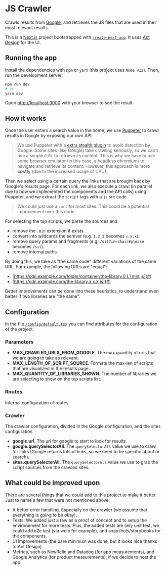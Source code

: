 # JS Crawler

Crawls results from [Google](https://google.com), and retrieves the JS files that are used in their most relevant results.

This is a [Next.js](https://nextjs.org/) project bootstrapped with [`create-next-app`](https://github.com/vercel/next.js/tree/canary/packages/create-next-app). It uses [Ant Design](https://ant.design/) for the UI.

## Running the app

Install the dependencies with `npm` or `yarn` (this project uses `Node v12`). Then, run the development server:

```bash
npm run dev
# or
yarn dev
```

Open [http://localhost:3000](http://localhost:3000) with your browser to see the result.

## How it works

Once the user enters a search value in the home, we use [Puppeter](https://pptr.dev/) to crawl results in Google by exposing our own API.

> We use Puppeter with a [extra stealth plugin](https://www.npmjs.com/package/puppeteer-extra-plugin-stealth) to avoid detection by Google. Some sites (like Google) take crawling seriously, so we can't use a simple `CURL` to retrieve its content. This is why we have to use some browser emulator (in this case, a headless chromium) to navigate and retrieve its content. However, this approach is more **costly** (due to the increased usage of CPU).

Then we select using a certain query the links that are brought back by Google's results page. For each link, we also execute a crawl (in parallel due to how we implemented the components and the API calls) using Puppeter, and we extract the `script` tags with a `js` src code.

> We could just use a `curl` for most sites. This could be a potential improvement over this code.

For selecting the top scripts, we parse the sources and:

- remove the `.min` extension if exists.
- convert into wildcards the semver (e.g. `1.2.3` becomes `x.x.x`).
- remove query params and fragments (e.g. `/sit?in=chair#please` becomes `/sit`).
- remove internal paths.

By doing this, we take as "the same code" different variations of the same URL. For example, the following URLs are "equal":

- [https://cdn.example.com/folder/container/the-library.0.1.1.min.js](#)
- [https://cdn.example.com/the-library.x.x.x.js](#)

Better improvements can be done into these heuristics, to understand even better if two libraries are "the same".

## Configuration 

In the file [`/config/default.tsx`](config/default.tsx) you can find attributes for the configuration of the project.

### Parameters

- **MAX_CRAWLED_URLS_FROM_GOOGLE**. The max quantity of urls that we are going to take as relevant.
- **MAX_LENGTH_OF_SCRIPT_SOURCE**. Formats the max-len of scripts that are visualized in the results page.
- **MAX_QUANTITY_OF_LIBRARIES_SHOWN**. The number of libraries we are selecting to show on the top scripts list.

### Routes

Internal configuration of routes.

### Crawler

The crawler configuration, divided in the Google configuration, and the sites configuration.

- **google.url**. The url for google to start to look for results.
- **google.querySelectorAll**. The `querySelectorAll` value we use to crawl for links (Google returns lots of links, so we need to be specific about or search).
- **sites.querySelectorAll**. The `querySelectorAll` value we use to grab the script sources from the crawled sites.

## What could be improved upon

There are several things that we could add to this project to make it better. Just to name a few that were not mentioned above:

- A better error handling. Especially on the crawler (we assume that everything is going to be okay).
- Tests. We added just a few as a proof of concept and to setup the environement for more tests. Plus, the added tests are only unit test, we could add e2e test (via wdio for example), and snapshots/storybooks for the components.
- UI improvements (the bare minimum was done, but it looks nice thanks to Ant Design).
- Metrics, such as NewRelic and Datadog (for app measurements), and Google Analytics (for product measurements), if we decide to host the app.
